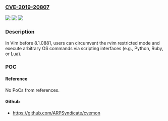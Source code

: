 ### [CVE-2019-20807](https://cve.mitre.org/cgi-bin/cvename.cgi?name=CVE-2019-20807)
![](https://img.shields.io/static/v1?label=Product&message=n%2Fa&color=blue)
![](https://img.shields.io/static/v1?label=Version&message=n%2Fa&color=blue)
![](https://img.shields.io/static/v1?label=Vulnerability&message=n%2Fa&color=brighgreen)

### Description

In Vim before 8.1.0881, users can circumvent the rvim restricted mode and execute arbitrary OS commands via scripting interfaces (e.g., Python, Ruby, or Lua).

### POC

#### Reference
No PoCs from references.

#### Github
- https://github.com/ARPSyndicate/cvemon

